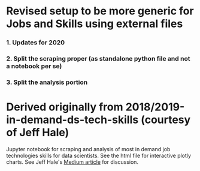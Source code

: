 # Revised setup to be more generic for Jobs and Skills using external files
### 1. Updates for 2020
### 2. Split the scraping proper (as standalone python file and not a notebook per se)
### 3. Split the analysis portion

# Derived originally from 2018/2019-in-demand-ds-tech-skills (courtesy of Jeff Hale)
Jupyter notebook for scraping and analysis of most in demand job technologies skills for data scientists.
See the html file for interactive plotly charts.
See Jeff Hale's [Medium article](https://towardsdatascience.com/the-most-in-demand-tech-skills-for-data-scientists-d716d10c191d) for discussion.
